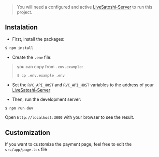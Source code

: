 > You will need a configured and active [LiveSatoshi-Server](https://github.com/TheMhv/LiveSatoshi-Server) to run this project.

## Instalation

* First, install the packages:

```bash
$ npm install
```

* Create the `.env` file:

> you can copy from `.env.example`:
> ```bash
> $ cp .env.example .env
> ```

* Set the `RVC_API_HOST` and `RVC_API_HOST` variables to the address of your [LiveSatoshi-Server](https://github.com/TheMhv/LiveSatoshi-Server)

* Then, run the development server:
```bash
$ npm run dev
```

Open `http://localhost:3000` with your browser to see the result.

## Customization

If you want to customize the payment page, feel free to edit the `src/app/page.tsx` file